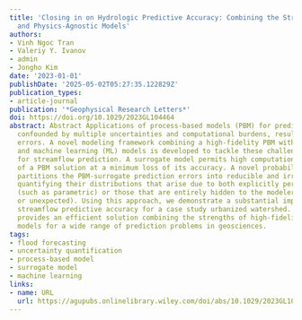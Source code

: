 ```yaml
---
title: 'Closing in on Hydrologic Predictive Accuracy: Combining the Strengths of High-Fidelity
  and Physics-Agnostic Models'
authors:
- Vinh Ngoc Tran
- Valeriy Y. Ivanov
- admin
- Jongho Kim
date: '2023-01-01'
publishDate: '2025-05-02T05:27:35.122829Z'
publication_types:
- article-journal
publication: '*Geophysical Research Letters*'
doi: https://doi.org/10.1029/2023GL104464
abstract: Abstract Applications of process-based models (PBM) for predictions are
  confounded by multiple uncertainties and computational burdens, resulting in appreciable
  errors. A novel modeling framework combining a high-fidelity PBM with surrogate
  and machine learning (ML) models is developed to tackle these challenges and applied
  for streamflow prediction. A surrogate model permits high computational efficiency
  of a PBM solution at a minimum loss of its accuracy. A novel probabilistic ML model
  partitions the PBM-surrogate prediction errors into reducible and irreducible types,
  quantifying their distributions that arise due to both explicitly perceived uncertainties
  (such as parametric) or those that are entirely hidden to the modeler (not included
  or unexpected). Using this approach, we demonstrate a substantial improvement of
  streamflow predictive accuracy for a case study urbanized watershed. Such a framework
  provides an efficient solution combining the strengths of high-fidelity and physics-agnostic
  models for a wide range of prediction problems in geosciences.
tags:
- flood forecasting
- uncertainty quantification
- process-based model
- surrogate model
- machine learning
links:
- name: URL
  url: https://agupubs.onlinelibrary.wiley.com/doi/abs/10.1029/2023GL104464
---
```

